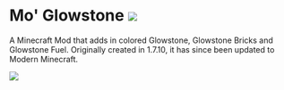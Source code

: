 # Mo' Glowstone [![](https://cf.way2muchnoise.eu/short_253336.svg)](https://minecraft.curseforge.com/projects/mo-glowstone) 
A Minecraft Mod that adds in colored Glowstone, Glowstone Bricks and Glowstone Fuel. Originally created in 1.7.10, it has since been updated to Modern Minecraft.
  
[![](http://cf.way2muchnoise.eu/versions/253336.svg)](https://minecraft.curseforge.com/projects/mo-glowstone)